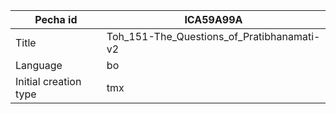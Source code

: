 |Pecha id | ICA59A99A
| --- | --- 
|Title | Toh_151-The_Questions_of_Pratibhanamati-v2 
|Language | bo
|Initial creation type | tmx